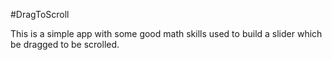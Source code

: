 #DragToScroll

This is a simple app with some good math skills used to build a slider which be dragged to be scrolled.